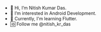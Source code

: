 - 👋 Hi, I’m Nitish Kumar Das.
- 👀 I’m interested in Android Development.
- 🌱 Currently, I'm learning Flutter.
- 🆔 Follow me @nitish_kr_das

<!---
Nitish992/Nitish992 is a ✨ special ✨ repository because its `README.md` (this file) appears on your GitHub profile.
You can click the Preview link to take a look at your changes.
--->
